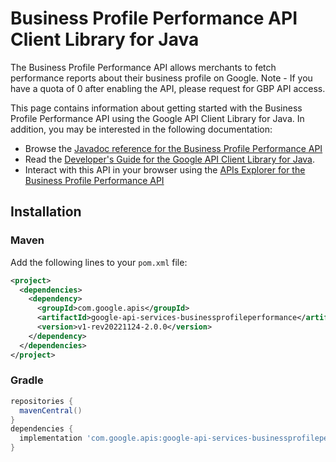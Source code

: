 # Business Profile Performance API Client Library for Java

The Business Profile Performance API allows merchants to fetch performance reports about their business profile on Google. Note - If you have a quota of 0 after enabling the API, please request for GBP API access.

This page contains information about getting started with the Business Profile Performance API
using the Google API Client Library for Java. In addition, you may be interested
in the following documentation:

* Browse the [Javadoc reference for the Business Profile Performance API][javadoc]
* Read the [Developer's Guide for the Google API Client Library for Java][google-api-client].
* Interact with this API in your browser using the [APIs Explorer for the Business Profile Performance API][api-explorer]

## Installation

### Maven

Add the following lines to your `pom.xml` file:

```xml
<project>
  <dependencies>
    <dependency>
      <groupId>com.google.apis</groupId>
      <artifactId>google-api-services-businessprofileperformance</artifactId>
      <version>v1-rev20221124-2.0.0</version>
    </dependency>
  </dependencies>
</project>
```

### Gradle

```gradle
repositories {
  mavenCentral()
}
dependencies {
  implementation 'com.google.apis:google-api-services-businessprofileperformance:v1-rev20221124-2.0.0'
}
```

[javadoc]: https://googleapis.dev/java/google-api-services-businessprofileperformance/latest/index.html
[google-api-client]: https://github.com/googleapis/google-api-java-client/
[api-explorer]: https://developers.google.com/apis-explorer/#p/businessprofileperformance/v1/
